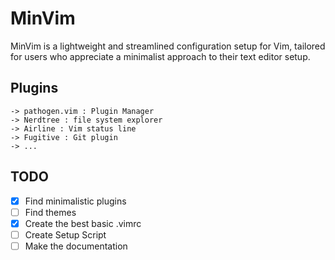 # MinVim

MinVim is a lightweight and streamlined configuration setup for Vim, tailored for users who appreciate a minimalist approach to their text editor setup.

## Plugins
```
-> pathogen.vim : Plugin Manager
-> Nerdtree : file system explorer
-> Airline : Vim status line
-> Fugitive : Git plugin
-> ...
```

## TODO

- [x] Find minimalistic plugins 
- [ ] Find themes
- [x] Create the best basic .vimrc
- [ ] Create Setup Script
- [ ] Make the documentation
